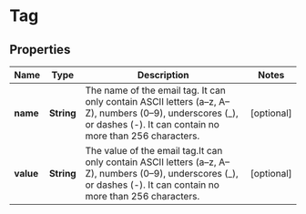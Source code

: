 

# Tag


## Properties

| Name | Type | Description | Notes |
|------------ | ------------- | ------------- | -------------|
|**name** | **String** | The name of the email tag. It can only contain ASCII letters (a–z, A–Z), numbers (0–9), underscores (_), or dashes (-). It can contain no more than 256 characters. |  [optional] |
|**value** | **String** | The value of the email tag.It can only contain ASCII letters (a–z, A–Z), numbers (0–9), underscores (_), or dashes (-). It can contain no more than 256 characters. |  [optional] |



